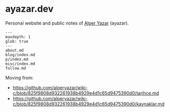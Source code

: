 # ayazar.dev

Personal website and public notes of [Alper Yazar](about.md) (ayazar).

```{toctree}
---
maxdepth: 1
glob: true
---
about.md
blog/index.md
p/index.md
misc/index.md
follow.md
```

Moving from:

- <https://github.com/alperyazar/wiki-c/blob/825f9808d932261938b4929e4d1c65d9475390d0/tarihce.md>
- <https://github.com/alperyazar/wiki-c/blob/825f9808d932261938b4929e4d1c65d9475390d0/kaynaklar.md>
